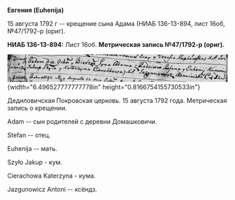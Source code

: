 **Евгения (Euhenija)**

15 августа 1792 г -- крещение сына Адама (НИАБ 136-13-894, лист 16об,
№47/1792-р (ориг).

**НИАБ 136-13-894:** Лист 16об. **Метрическая запись №47/1792-р
(ориг).**

![](./media/0fb00e9589d342eb77f5b7a266a2ddcf366194f2.png){width="6.496527777777778in"
height="0.8166754155730533in"}

Дедиловичская Покровская церковь. 15 августа 1792 года. Метрическая
запись о крещении.

Adam -- сын родителей с деревни Домашковичи.

Stefan -- отец.

Euhenija -- мать.

Szyło Jakup - кум.

Cierachowa Katerzyna - кума.

Jazgunowicz Antoni -- ксёндз.
